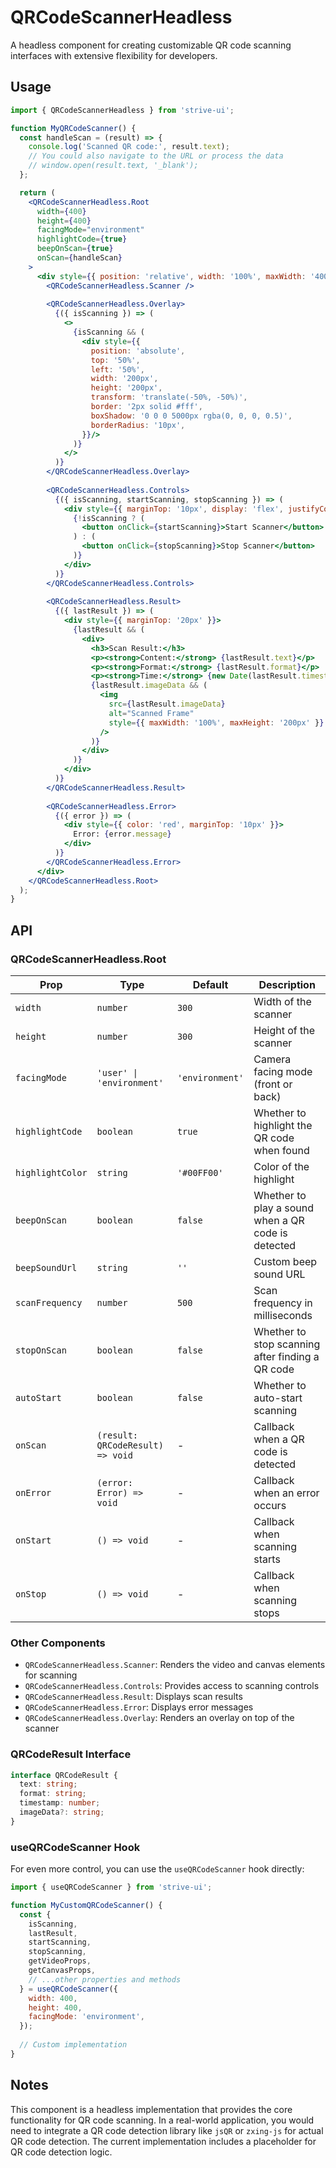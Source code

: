 # QRCodeScannerHeadless

A headless component for creating customizable QR code scanning interfaces with extensive flexibility for developers.

## Usage

```jsx
import { QRCodeScannerHeadless } from 'strive-ui';

function MyQRCodeScanner() {
  const handleScan = (result) => {
    console.log('Scanned QR code:', result.text);
    // You could also navigate to the URL or process the data
    // window.open(result.text, '_blank');
  };

  return (
    <QRCodeScannerHeadless.Root
      width={400}
      height={400}
      facingMode="environment"
      highlightCode={true}
      beepOnScan={true}
      onScan={handleScan}
    >
      <div style={{ position: 'relative', width: '100%', maxWidth: '400px' }}>
        <QRCodeScannerHeadless.Scanner />
        
        <QRCodeScannerHeadless.Overlay>
          {({ isScanning }) => (
            <>
              {isScanning && (
                <div style={{
                  position: 'absolute',
                  top: '50%',
                  left: '50%',
                  width: '200px',
                  height: '200px',
                  transform: 'translate(-50%, -50%)',
                  border: '2px solid #fff',
                  boxShadow: '0 0 0 5000px rgba(0, 0, 0, 0.5)',
                  borderRadius: '10px',
                }}/>
              )}
            </>
          )}
        </QRCodeScannerHeadless.Overlay>
        
        <QRCodeScannerHeadless.Controls>
          {({ isScanning, startScanning, stopScanning }) => (
            <div style={{ marginTop: '10px', display: 'flex', justifyContent: 'center', gap: '10px' }}>
              {!isScanning ? (
                <button onClick={startScanning}>Start Scanner</button>
              ) : (
                <button onClick={stopScanning}>Stop Scanner</button>
              )}
            </div>
          )}
        </QRCodeScannerHeadless.Controls>
        
        <QRCodeScannerHeadless.Result>
          {({ lastResult }) => (
            <div style={{ marginTop: '20px' }}>
              {lastResult && (
                <div>
                  <h3>Scan Result:</h3>
                  <p><strong>Content:</strong> {lastResult.text}</p>
                  <p><strong>Format:</strong> {lastResult.format}</p>
                  <p><strong>Time:</strong> {new Date(lastResult.timestamp).toLocaleTimeString()}</p>
                  {lastResult.imageData && (
                    <img 
                      src={lastResult.imageData} 
                      alt="Scanned Frame" 
                      style={{ maxWidth: '100%', maxHeight: '200px' }} 
                    />
                  )}
                </div>
              )}
            </div>
          )}
        </QRCodeScannerHeadless.Result>
        
        <QRCodeScannerHeadless.Error>
          {({ error }) => (
            <div style={{ color: 'red', marginTop: '10px' }}>
              Error: {error.message}
            </div>
          )}
        </QRCodeScannerHeadless.Error>
      </div>
    </QRCodeScannerHeadless.Root>
  );
}
```

## API

### QRCodeScannerHeadless.Root

| Prop | Type | Default | Description |
|------|------|---------|-------------|
| `width` | `number` | `300` | Width of the scanner |
| `height` | `number` | `300` | Height of the scanner |
| `facingMode` | `'user' \| 'environment'` | `'environment'` | Camera facing mode (front or back) |
| `highlightCode` | `boolean` | `true` | Whether to highlight the QR code when found |
| `highlightColor` | `string` | `'#00FF00'` | Color of the highlight |
| `beepOnScan` | `boolean` | `false` | Whether to play a sound when a QR code is detected |
| `beepSoundUrl` | `string` | `''` | Custom beep sound URL |
| `scanFrequency` | `number` | `500` | Scan frequency in milliseconds |
| `stopOnScan` | `boolean` | `false` | Whether to stop scanning after finding a QR code |
| `autoStart` | `boolean` | `false` | Whether to auto-start scanning |
| `onScan` | `(result: QRCodeResult) => void` | - | Callback when a QR code is detected |
| `onError` | `(error: Error) => void` | - | Callback when an error occurs |
| `onStart` | `() => void` | - | Callback when scanning starts |
| `onStop` | `() => void` | - | Callback when scanning stops |

### Other Components

- `QRCodeScannerHeadless.Scanner`: Renders the video and canvas elements for scanning
- `QRCodeScannerHeadless.Controls`: Provides access to scanning controls
- `QRCodeScannerHeadless.Result`: Displays scan results
- `QRCodeScannerHeadless.Error`: Displays error messages
- `QRCodeScannerHeadless.Overlay`: Renders an overlay on top of the scanner

### QRCodeResult Interface

```typescript
interface QRCodeResult {
  text: string;
  format: string;
  timestamp: number;
  imageData?: string;
}
```

### useQRCodeScanner Hook

For even more control, you can use the `useQRCodeScanner` hook directly:

```jsx
import { useQRCodeScanner } from 'strive-ui';

function MyCustomQRCodeScanner() {
  const {
    isScanning,
    lastResult,
    startScanning,
    stopScanning,
    getVideoProps,
    getCanvasProps,
    // ...other properties and methods
  } = useQRCodeScanner({
    width: 400,
    height: 400,
    facingMode: 'environment',
  });
  
  // Custom implementation
}
```

## Notes

This component is a headless implementation that provides the core functionality for QR code scanning. In a real-world application, you would need to integrate a QR code detection library like `jsQR` or `zxing-js` for actual QR code detection. The current implementation includes a placeholder for QR code detection logic.
